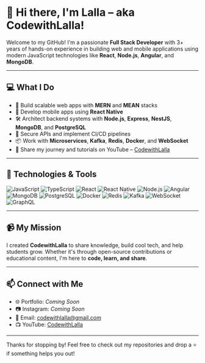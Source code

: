 # 👋 Hi there, I'm Lalla – aka **CodewithLalla**!

Welcome to my GitHub! I'm a passionate **Full Stack Developer** with 3+ years of hands-on experience in building web and mobile applications using modern JavaScript technologies like **React**, **Node.js**, **Angular**, and **MongoDB**.

---

## 💻 What I Do

- 🚀 Build scalable web apps with **MERN** and **MEAN** stacks  
- 📲 Develop mobile apps using **React Native**  
- 🛠️ Architect backend systems with **Node.js**, **Express**, **NestJS**, **MongoDB**, and **PostgreSQL**
- 🔐 Secure APIs and implement CI/CD pipelines  
- 📦 Work with **Microservices**, **Kafka**, **Redis**, **Docker**, and **WebSocket**  
- 🎥 Share my journey and tutorials on YouTube – [CodewithLalla](https://www.youtube.com/@CodewithLalla)

---

## 🔧 Technologies & Tools

![JavaScript](https://img.shields.io/badge/-JavaScript-F7DF1E?logo=javascript&logoColor=black)
![TypeScript](https://img.shields.io/badge/-TypeScript-3178C6?logo=typescript&logoColor=white)
![React](https://img.shields.io/badge/-React-61DAFB?logo=react&logoColor=black)
![React Native](https://img.shields.io/badge/-React%20Native-61DAFB?logo=react&logoColor=black)
![Node.js](https://img.shields.io/badge/-Node.js-339933?logo=node.js&logoColor=white)
![Angular](https://img.shields.io/badge/-Angular-DD0031?logo=angular&logoColor=white)
![MongoDB](https://img.shields.io/badge/-MongoDB-47A248?logo=mongodb&logoColor=white)
![PostgreSQL](https://img.shields.io/badge/-PostgreSQL-336791?logo=postgresql&logoColor=white)
![Docker](https://img.shields.io/badge/-Docker-2496ED?logo=docker&logoColor=white)
![Redis](https://img.shields.io/badge/-Redis-DC382D?logo=redis&logoColor=white)
![Kafka](https://img.shields.io/badge/-Kafka-231F20?logo=apachekafka&logoColor=white)
![WebSocket](https://img.shields.io/badge/-WebSocket-6DB33F?logo=websocket&logoColor=white)
![GraphQL](https://img.shields.io/badge/-GraphQL-E10098?logo=graphql&logoColor=white)

---

## 📹 My Mission

I created **CodewithLalla** to share knowledge, build cool tech, and help students grow. Whether it's through open-source contributions or educational content, I'm here to **code, learn, and share**.

---

## 📫 Connect with Me

- 🌐 Portfolio: *Coming Soon*
- 📷 Instagram: *Coming Soon*
- 📩 Email: [codewithlalla@gmail.com](mailto:codewithlalla@gmail.com)
- 📺 YouTube: [CodewithLalla](https://www.youtube.com/@CodewithLalla)

---

Thanks for stopping by! Feel free to check out my repositories and drop a ⭐ if something helps you out!
